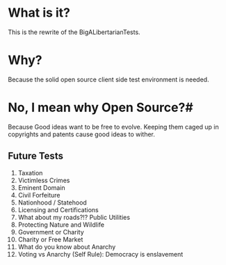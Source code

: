# What is it? #

This is the rewrite of the BigALibertarianTests.

# Why? #

Because the solid open source client side test environment is needed.

# No, I mean why Open Source?#

Because Good ideas want to be free to evolve. Keeping them caged up in copyrights and patents cause good ideas to wither.


## Future Tests ##

1. Taxation
2. Victimless Crimes
3. Eminent Domain
4. Civil Forfeiture
5. Nationhood / Statehood
6. Licensing and Certifications
7. What about my roads?!? Public Utilities
8. Protecting Nature and Wildlife
9. Government or Charity
10. Charity or Free Market
11. What do you know about Anarchy
11. Voting vs Anarchy (Self Rule): Democracy is enslavement
